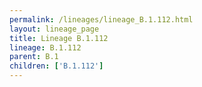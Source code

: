 ```yaml
---
permalink: /lineages/lineage_B.1.112.html
layout: lineage_page
title: Lineage B.1.112
lineage: B.1.112
parent: B.1
children: ['B.1.112']
---
```

